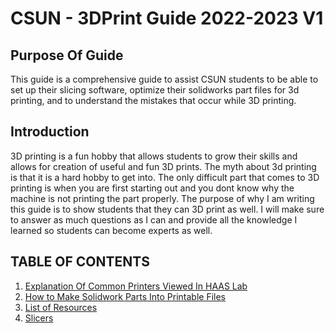 # CSUN - 3DPrint Guide 2022-2023 V1

## Purpose Of Guide

This guide is a comprehensive guide to assist CSUN students to be able to set up their slicing software, optimize their solidworks part files for 3d printing, and to understand the mistakes that occur while 3D printing. 

## Introduction
3D printing is a fun hobby that allows students to grow their skills and allows for creation of useful and fun 3D prints. The myth about 3d printing is that it is a hard hobby to get into. The only difficult part that comes to 3D printing is when you are first starting out and you dont know why the machine is not printing the part properly. The purpose of why I am writing this guide is to show students that they can 3D print as well. I will make sure to answer as much questions as I can and provide all the knowledge I learned so students can become experts as well. 


## TABLE OF CONTENTS
1. [Explanation Of Common Printers Viewed In HAAS Lab](https://github.com/Matthewgb73/CSUN-3D-Print-Guide/blob/main/MAIN%20INFO/Explanation%20Of%20Common%20Printers%20Viewed%20In%20HAAS%20Lab.md)
2. [How to Make Solidwork Parts Into Printable Files](https://github.com/Matthewgb73/CSUN-3D-Print-Guide/blob/main/MAIN%20INFO/How%20to%20Make%20Solidwork%20Parts%20Into%20Printable%20Files.md)
3. [List of Resources](https://github.com/Matthewgb73/CSUN-3D-Print-Guide/blob/main/MAIN%20INFO/LIST%20OF%20RESOURCEs.md)
4. [Slicers](https://github.com/Matthewgb73/CSUN-3D-Print-Guide/blob/main/MAIN%20INFO/Slicers.md)



 
